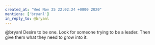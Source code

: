 ```yaml
---
created_at: "Wed Nov 25 22:02:24 +0000 2020"
mentions: ['bryanl']
in_reply_to: @bryanl
---
```


@bryanl Desire to be one. Look for someone trying to be a leader. Then give them what they need to grow into it.